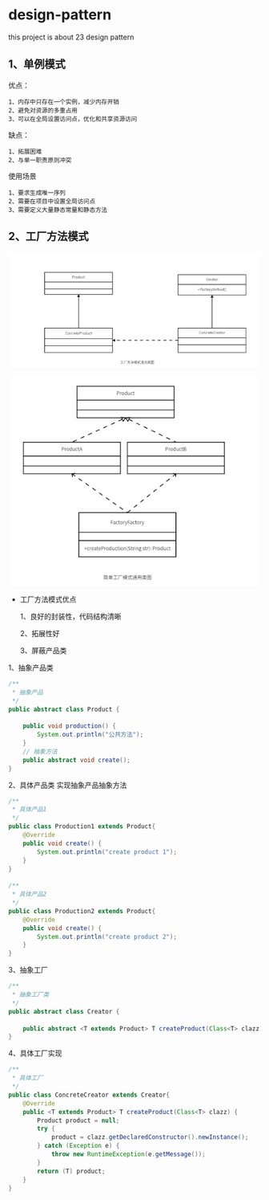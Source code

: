 # design-pattern
this project is about 23 design pattern

## 1、单例模式
优点：

    1、内存中只存在一个实例，减少内存开销
    2、避免对资源的多重占用
    3、可以在全局设置访问点，优化和共享资源访问

缺点：

    1、拓展困难
    2、与单一职责原则冲突

使用场景

    1、要求生成唯一序列
    2、需要在项目中设置全局访问点
    3、需要定义大量静态常量和静态方法
  
## 2、工厂方法模式
    
![img_2.png](img_2.png)

![img.png](img.png)

- 工厂方法模式优点

    1、良好的封装性，代码结构清晰

    2、拓展性好

    3、屏蔽产品类


1、抽象产品类
```java
/**
 * 抽象产品
 */
public abstract class Product {
    
    public void production() {
        System.out.println("公共方法");
    }
    // 抽象方法
    public abstract void create();
}

```
2、具体产品类 实现抽象产品抽象方法

```java
/**
 * 具体产品1
 */
public class Production1 extends Product{
    @Override
    public void create() {
        System.out.println("create product 1");
    }
}

/**
 * 具体产品2
 */
public class Production2 extends Product{
    @Override
    public void create() {
        System.out.println("create product 2");
    }
}
```
3、抽象工厂
```java
/**
 * 抽象工厂类
 */
public abstract class Creator {
    
    public abstract <T extends Product> T createProduct(Class<T> clazz);
}

```
4、具体工厂实现
```java
/**
 * 具体工厂
 */
public class ConcreteCreator extends Creator{
    @Override
    public <T extends Product> T createProduct(Class<T> clazz) {
        Product product = null;
        try {
            product = clazz.getDeclaredConstructor().newInstance();
        } catch (Exception e) {
            throw new RuntimeException(e.getMessage());
        }
        return (T) product;
    }
}
```